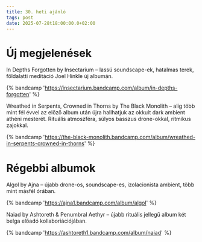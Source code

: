 ```yaml
---
title: 30. heti ajánló
tags: post
date: 2025-07-28t18:00:00.0+02:00
---
```


# Új megjelenések

In Depths Forgotten by Insectarium – lassú soundscape-ek, hatalmas terek, földalatti meditáció Joel Hinkle új albumán.

{% bandcamp 'https://insectarium.bandcamp.com/album/in-depths-forgotten' %}

Wreathed in Serpents, Crowned in Thorns by The Black Monolith – alig több mint fél évvel az előző album után újra hallhatjuk az okkult dark ambient athéni mesterét. Rituális atmoszféra, súlyos basszus drone-okkal, ritmikus zajokkal.

{% bandcamp 'https://the-black-monolith.bandcamp.com/album/wreathed-in-serpents-crowned-in-thorns' %}

# Régebbi albumok

Algol by Ajna – újabb drone-os, soundscape-es, izolacionista ambient, több mint másfél órában.

{% bandcamp 'https://ajna1.bandcamp.com/album/algol' %}

Naiad by Ashtoreth & Penumbral Aethyr – újabb rituális jellegű album két belga előadó kollaboriációjában.

{% bandcamp 'https://ashtoreth1.bandcamp.com/album/naiad' %}


